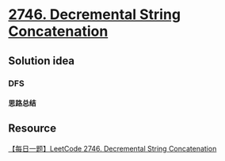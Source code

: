 # [2746. Decremental String Concatenation](https://leetcode.com/problems/decremental-string-concatenation/description/)

## Solution idea
### DFS
#### 思路总结

## Resource
[【每日一题】LeetCode 2746. Decremental String Concatenation](https://www.youtube.com/watch?v=yOHpXMTCayA&ab_channel=HuifengGuan)